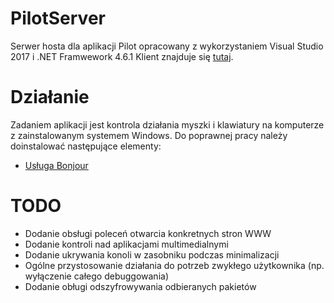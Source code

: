 # PilotServer
Serwer hosta dla aplikacji Pilot opracowany z wykorzystaniem Visual Studio 2017 i .NET Framwework 4.6.1
Klient znajduje się [tutaj](https://github.com/lnarolski/Pilot).

# Działanie
Zadaniem aplikacji jest kontrola działania myszki i klawiatury na komputerze z zainstalowanym systemem Windows. Do poprawnej pracy należy doinstalować następujące elementy:
* [Usługa Bonjour](https://support.apple.com/kb/DL999)

# TODO
- Dodanie obsługi poleceń otwarcia konkretnych stron WWW
- Dodanie kontroli nad aplikacjami multimedialnymi
- Dodanie ukrywania konoli w zasobniku podczas minimalizacji
- Ogólne przystosowanie działania do potrzeb zwykłego użytkownika (np. wyłączenie całego debuggowania)
- Dodanie obługi odszyfrowywania odbieranych pakietów
